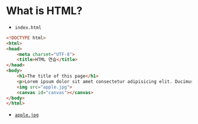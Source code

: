 # What is HTML?

- `index.html`

```html
<!DOCTYPE html>
<html>
<head>
    <meta charset="UTF-8">
    <title>HTML 연습</title>
</head>
<body>
    <h1>The title of this page</h1>
    <p>Lorem ipsum dolor sit amet consectetur adipisicing elit. Ducimus delectus eligendi sunt labore impedit itaque minus, architecto ab, vitae quod laborum excepturi ut neque at autem praesentium eos quia sed?</p>
    <img src="apple.jpg">
    <canvas id="canvas"></canvas>
</body>
</html>
```

- [`apple.jpg`](https://upload.wikimedia.org/wikipedia/commons/thumb/1/15/Red_Apple.jpg/265px-Red_Apple.jpg)
